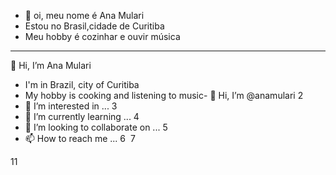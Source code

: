 - 👋 oi, meu nome é Ana Mulari
-  Estou no Brasil,cidade de Curitiba 
-  Meu hobby é cozinhar e ouvir música

*************************************************************

 👋 Hi, I’m  Ana Mulari
- I'm in Brazil, city of Curitiba
-  My hobby is cooking and listening to music- 👋 Hi, I’m @anamulari
2
- 👀 I’m interested in ...
3
- 🌱 I’m currently learning ...
4
- 💞️ I’m looking to collaborate on ...
5
- 📫 How to reach me ...
6
​
7
<!---
8
anamulari/anamulari is a ✨ special ✨ repository because its `README.md` (this file) appears on your GitHub profile.
9
You can click the Preview link to take a look at your changes.
10
--->
11
